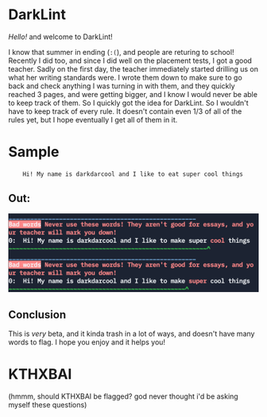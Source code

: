 # DarkLint

_Hello!_ and welcome to DarkLint!

I know that summer in ending (`:(`), and people are returing to school! Recently I did too, and since I did well on the placement tests, I got a good teacher. Sadly on the first day, the teacher immediately started drilling us on what her writing standards were. I wrote them down to make sure to go back and check anything I was turning in with them, and they quickly reached 3 pages, and were getting bigger, and I know I would never be able to keep track of them. So I quickly got the idea for DarkLint. So I wouldn't have to keep track of every rule. It doesn't contain even 1/3 of all of the rules yet, but I hope eventually I get all of them in it. 

# Sample

```
	Hi! My name is darkdarcool and I like to eat super cool things
```

## Out:

<img src = "image.png"></img>

## Conclusion

This is _very_ beta, and it kinda trash in a lot of ways, and doesn't have many words to flag. I hope you enjoy and it helps you!


# KTHXBAI

(hmmm, should KTHXBAI be flagged? god never thought i'd be asking myself these questions)